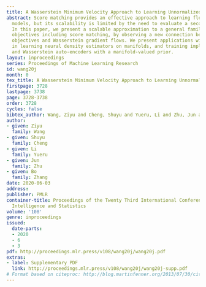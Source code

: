 ```yaml
---
title: A Wasserstein Minimum Velocity Approach to Learning Unnormalized Models
abstract: Score matching provides an effective approach to learning flexible unnormalized
  models, but its scalability is limited by the need to evaluate a second-order derivative.
  In this paper, we present a scalable approximation to a general family of learning
  objectives including score matching, by observing a new connection between these
  objectives and Wasserstein gradient flows. We present applications with promise
  in learning neural density estimators on manifolds, and training implicit variational
  and Wasserstein auto-encoders with a manifold-valued prior.
layout: inproceedings
series: Proceedings of Machine Learning Research
id: wang20j
month: 0
tex_title: A Wasserstein Minimum Velocity Approach to Learning Unnormalized Models
firstpage: 3728
lastpage: 3738
page: 3728-3738
order: 3728
cycles: false
bibtex_author: Wang, Ziyu and Cheng, Shuyu and Yueru, Li and Zhu, Jun and Zhang, Bo
author:
- given: Ziyu
  family: Wang
- given: Shuyu
  family: Cheng
- given: Li
  family: Yueru
- given: Jun
  family: Zhu
- given: Bo
  family: Zhang
date: 2020-06-03
address: 
publisher: PMLR
container-title: Proceedings of the Twenty Third International Conference on Artificial
  Intelligence and Statistics
volume: '108'
genre: inproceedings
issued:
  date-parts:
  - 2020
  - 6
  - 3
pdf: http://proceedings.mlr.press/v108/wang20j/wang20j.pdf
extras:
- label: Supplementary PDF
  link: http://proceedings.mlr.press/v108/wang20j/wang20j-supp.pdf
# Format based on citeproc: http://blog.martinfenner.org/2013/07/30/citeproc-yaml-for-bibliographies/
---
```

